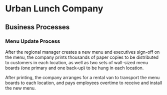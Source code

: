 # Urban Lunch Company

## Business Processes

### Menu Update Process

After the regional manager creates a new menu and executives sign-off on the menu, the company prints thousands of paper copies to be distributed to customers in each location, as well as two sets of wall-sized menu boards (one primary and one back-up) to be hung in each location.

After printing, the company arranges for a rental van to transport the menu boards to each location, and pays employees overtime to receive and install the new menu.

